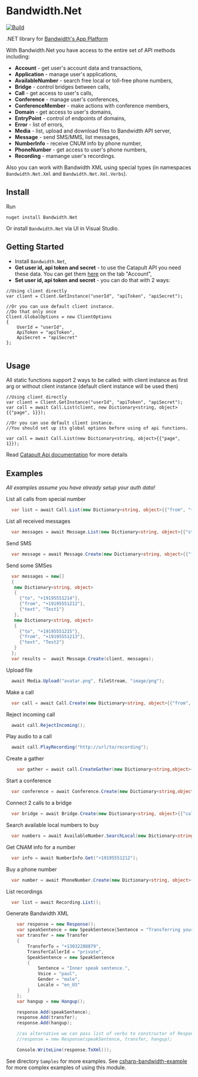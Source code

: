 # Bandwidth.Net
[![Build](https://ci.appveyor.com/api/projects/status/bhv8hs3fx9k6c33i?svg=true)](https://ci.appveyor.com/project/avbel/csharp-bandwidth)

.NET library for [Bandwidth's App Platform](ap.bandwidth.com/?utm_medium=social&utm_source=github&utm_campaign=dtolb&utm_content=)


With Bandwidth.Net  you have access to the entire set of API methods including:
* **Account** - get user's account data and transactions,
* **Application** - manage user's applications,
* **AvailableNumber** - search free local or toll-free phone numbers,
* **Bridge** - control bridges between calls,
* **Call** - get access to user's calls,
* **Conference** - manage user's conferences,
* **ConferenceMember** - make actions with conference members,
* **Domain** - get access to user's domains,
* **EntryPoint** - control of endpoints of domains,
* **Error** - list of errors,
* **Media** - list, upload and download files to Bandwidth API server,
* **Message** - send SMS/MMS, list messages,
* **NumberInfo** - receive CNUM info by phone number,
* **PhoneNumber** - get access to user's phone numbers,
* **Recording** - mamange user's recordings.

Also you can work with Bandwidth XML using special types (in namespaces `Bandwidth.Net.Xml` and `Bandwidth.Net.Xml.Verbs`). 
## Install

Run

```
nuget install Bandwidth.Net
```

Or install `Bandwidth.Net` via UI in Visual Studio.
## Getting Started

* Install `Bandwidth.Net`,
* **Get user id, api token and secret** - to use the Catapult API you need these data.  You can get them [here](https://catapult.inetwork.com/pages/catapult.jsf) on the tab "Account",
* **Set user id, api token and secret** - you can do that with 2 ways:

```
//Using client directly
var client = Client.GetInstance("userId", "apiToken", "apiSecret");

//Or you can use default client instance.
//Do that only once
Client.GlobalOptions = new ClientOptions
{
    UserId = "userId",
    ApiToken = "apiToken",
    ApiSecret = "apiSecret"
};


```
## Usage

All static functions support 2 ways to be called: with client instance as first arg or without client instance (default client instance will be used then)

```
//Using client directly
var client = Client.GetInstance("userId", "apiToken", "apiSecret");
var call = await Call.List(client, new Dictionary<string, object>{{"page", 1}});

//Or you can use default client instance.
//You should set up its global options before using of api functions.

var call = await Call.List(new Dictionary<string, object>{{"page", 1}});

```
Read [Catapult Api documentation](https://catapult.inetwork.com/docs/api-docs/) for more details

## Examples
*All examples assume you have already setup your auth data!*

List all calls from special number

```csharp
  var list = await Call.List(new Dictionary<string, object>{{"from", "+19195551212"}});
```

List all received messages

```csharp
  var messages = await Message.List(new Dictionary<string, object>{{"state", "received"}});
```

Send SMS

```csharp
  var message = await Message.Create(new Dictionary<string, object>{{"from", "+19195551212"}, {"to", "+191955512142"}, {"text", "Test"}});
```

Send some SMSes

```csharp
  var messages = new[]
  {
   new Dictionary<string, object>
   {
     {"to", "+19195551214"},
     {"from", "+19195551212"},
     {"text", "Test1"}
   },
   new Dictionary<string, object>
   {
     {"to", "+19195551215"},
     {"from", "+19195551213"},
     {"text", "Test2"}
   }
  };
  var results =  await Message.Create(client, messages);
```


Upload file 

```csharp
  await Media.Upload("avatar.png", fileStream, "image/png");
```

Make a call

```csharp
  var call = await Call.Create(new Dictionary<string, object>{{"from", "+19195551212"}, {"to", "+191955512142"}});
```

Reject incoming call

```csharp
  await call.RejectIncoming();
```

Play audio to a call

```csharp
  await call.PlayRecording("http://url/to/recording");
```

Create a gather
```csharp
    var gather = await call.CreateGather(new Dictionary<string,object>{{"maxDigits", 3}, {"interDigitTimeout", 5}, {"prompt": new Dictionary<string,object>{{"sentence": "Please enter 3 digits"}}}});
```

Start a conference
```csharp
  var conference = await Conference.Create(new Dictionary<string,object>{{"from", "+19195551212"}});
```
Connect 2 calls to a bridge

```csharp
  var bridge = await Bridge.Create(new Dictionary<string, object>{{"callIds", new[]{callId1, callId2}}});
```

Search available local numbers to buy

```csharp
  var numbers = await AvailableNumber.SearchLocal(new Dictionary<string, object>{{"state", "NC"}, {"city", "Cary"}});
```
Get CNAM info for a number

```csharp
  var info = await NumberInfo.Get("+19195551212");
```

Buy a phone number

```csharp
  var number = await PhoneNumber.Create(new Dictionary<string, object>{{"number", "+19195551212"}});
```

List recordings

```csharp
  var list = await Recording.List();
```


Generate Bandwidth XML

```csharp
    var response = new Response();
    var speakSentence = new SpeakSentence{Sentence = "Transferring your call, please wait.", Voice = "paul", Gender = "male", Locale = "en_US"};
    var transfer = new Transfer
    {
        TransferTo = "+13032288879", 
        TransferCallerId = "private",
        SpeakSentence = new SpeakSentence
        {
            Sentence = "Inner speak sentence.",
            Voice = "paul",
            Gender = "male",
            Locale = "en_US"
        }
    };
    var hangup = new Hangup();

    response.Add(speakSentence);
    response.Add(transfer);
    response.Add(hangup);

    //as alternative we can pass list of verbs to constructor of Response
    //response = new Response(speakSentence, transfer, hangup);

    Console.WriteLine(response.ToXml());

```



See directory `Samples` for more examples.
See [csharp-bandwidth-example](https://github.com/bandwidthcom/csharp-bandwidth-example) for more complex examples of using this module.


	
	
